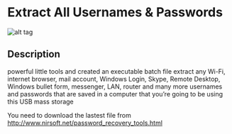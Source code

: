 # Extract All Usernames & Passwords 
![alt tag](https://bit.ly/2Bc0In7)
## Description
powerful little tools and created an executable batch file extract any Wi-Fi, internet browser, mail account, Windows Login, Skype, Remote Desktop, Windows bullet form, messenger, LAN, router and many more usernames and passwords that are saved in a computer that you’re going to be using this USB mass storage


You need to download the lastest file from http://www.nirsoft.net/password_recovery_tools.html

